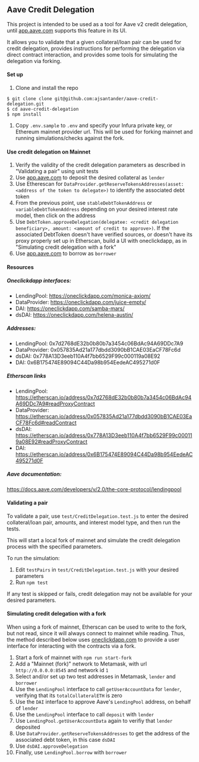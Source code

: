 ## Aave Credit Delegation

This project is intended to be used as a tool for Aave v2 credit delegation, until [app.aave.com](https://app.aave.com) supports this feature in its UI.

It allows you to validate that a given collateral/loan pair can be used for credit delegation, provides instructions for performing the delegation via direct contract interaction, and provides some tools for simulating the delegation via forking.

#### Set up

1. Clone and install the repo

```
$ git clone clone git@github.com:ajsantander/aave-credit-delegation.git
$ cd aave-credit-delegation
$ npm install
```

1. Copy `.env.sample` to `.env` and specify your Infura private key, or Ethereum mainnet provider url. This will be used for forking mainnet and running simulations/checks against the fork.

#### Use credit delegation on Mainnet

1. Verify the validity of the credit delegation parameters as described in "Validating a pair" using unit tests
2. Use [app.aave.com](https://app.aave.com) to deposit the desired collateral as `lender`
3. Use Etherescan for `DataProvider.getReserveTokensAddresses(asset: <address of the token to delegate>)` to identify the associated debt token
4. From the previous point, use `stableDebtTokenAddress` or `variableDebtTokenAddress` depending on your desired interest rate model, then click on the address
5. Use `DebtToken.approveDelegation(delegatee: <credit delegation beneficiary>, amount: <amount of credit to approve>)`. If the associated DebtToken doesn't have verified sources, or doesn't have its proxy properly set up in Etherscan, build a UI with oneclickdapp, as in "Simulating credit delegation with a fork"
2. Use [app.aave.com](https://app.aave.com) to borrow as `borrower`

#### Resources

##### Oneclickdapp interfaces:
* LendingPool: https://oneclickdapp.com/monica-axiom/
* DataProvider: https://oneclickdapp.com/juice-empty/
* DAI: https://oneclickdapp.com/samba-mars/
* dsDAI: https://oneclickdapp.com/helena-austin/

##### Addresses:
* LendingPool: 0x7d2768dE32b0b80b7a3454c06BdAc94A69DDc7A9
* DataProvider: 0x057835Ad21a177dbdd3090bB1CAE03EaCF78Fc6d
* dsDAI: 0x778A13D3eeb110A4f7bb6529F99c000119a08E92
* DAI: 0x6B175474E89094C44Da98b954EedeAC495271d0F

##### Etherscan links
* LendingPool: https://etherscan.io/address/0x7d2768dE32b0b80b7a3454c06BdAc94A69DDc7A9#readProxyContract
* DataProvider: https://etherscan.io/address/0x057835Ad21a177dbdd3090bB1CAE03EaCF78Fc6d#readContract
* dsDAI: https://etherscan.io/address/0x778A13D3eeb110A4f7bb6529F99c000119a08E92#readProxyContract
* DAI: https://etherscan.io/address/0x6B175474E89094C44Da98b954EedeAC495271d0F

##### Aave documentation:

https://docs.aave.com/developers/v/2.0/the-core-protocol/lendingpool

#### Validating a pair

To validate a pair, use `test/CreditDelegation.test.js` to enter the desired collateral/loan pair, amounts, and interest model type, and then run the tests.

This will start a local fork of mainnet and simulate the credit delegation process with the specified parameters.

To run the simulation:

1. Edit `testPairs` in `test/CreditDelegation.test.js` with your desired parameters
2. Run `npm test`

If any test is skipped or fails, credit delegation may not be available for your desired parameters.

#### Simulating credit delegation with a fork

When using a fork of mainnet, Etherscan can be used to write to the fork, but not read, since it will always connect to mainnet while reading. Thus, the method described below uses [oneclickdapp.com](https://oneclickdapp.com) to provide a user interface for interacting with the contracts via a fork.

1. Start a fork of mainnet with `npm run start-fork`
2. Add a "Mainnet (fork)" network to Metamask, with url `http://0.0.0.0:8545` and network id `1`
3. Select and/or set up two test addresses in Metamask, `lender` and `borrower`
4. Use the `LendingPool` interface to call `getUserAccountData` for `lender`, verifying that its `totalCollateralETH` is zero
5. Use the `DAI` interface to approve Aave's `LendingPool` address, on behalf of `lender`
6. Use the `LendingPool` interface to call `deposit` with `lender`
7. Use `LendingPool.getUserAccountData` again to verifiy that `lender` deposited
8. Use `DataProvider.getReserveTokensAddresses` to get the address of the associated debt token, in this case `dsDAI`
9. Use `dsDAI.approveDelegation`
10. Finally, use `LendingPool.borrow` with `borrower`
